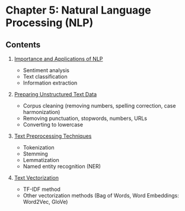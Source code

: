 # Chapter 5: Natural Language Processing (NLP)

## Contents

1. [Importance and Applications of NLP](./01_Importance_and_Applications_of_NLP.md)
   - Sentiment analysis
   - Text classification
   - Information extraction

2. [Preparing Unstructured Text Data](./02_Preparing_Unstructured_Text_Data.ipynb)
   - Corpus cleaning (removing numbers, spelling correction, case harmonization)
   - Removing punctuation, stopwords, numbers, URLs
   - Converting to lowercase

3. [Text Preprocessing Techniques](./03_Text_Preprocessing_Techniques.ipynb)
   - Tokenization
   - Stemming
   - Lemmatization
   - Named entity recognition (NER)

4. [Text Vectorization](./04_Text_Vectorization.ipynb)
   - TF-IDF method
   - Other vectorization methods (Bag of Words, Word Embeddings: Word2Vec, GloVe)
